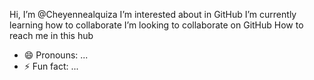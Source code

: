 Hi, I’m @Cheyennealquiza
I’m interested about in GitHub
I’m currently learning how to collaborate 
I’m looking to collaborate on GitHub 
 How to reach me in this hub
- 😄 Pronouns: ...
- ⚡ Fun fact: ...

<!---
Cheyennealquiza/Cheyennealquiza is a ✨ special ✨ repository because its `README.md` (this file) appears on your GitHub profile.
You can click the Preview link to take a look at your changes.
--->

